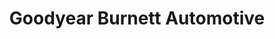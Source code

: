 ---
title: "Goodyear Burnett Automotive"
url: /overland-park/goodyear-burnett-automotive/
shop: car repair
---